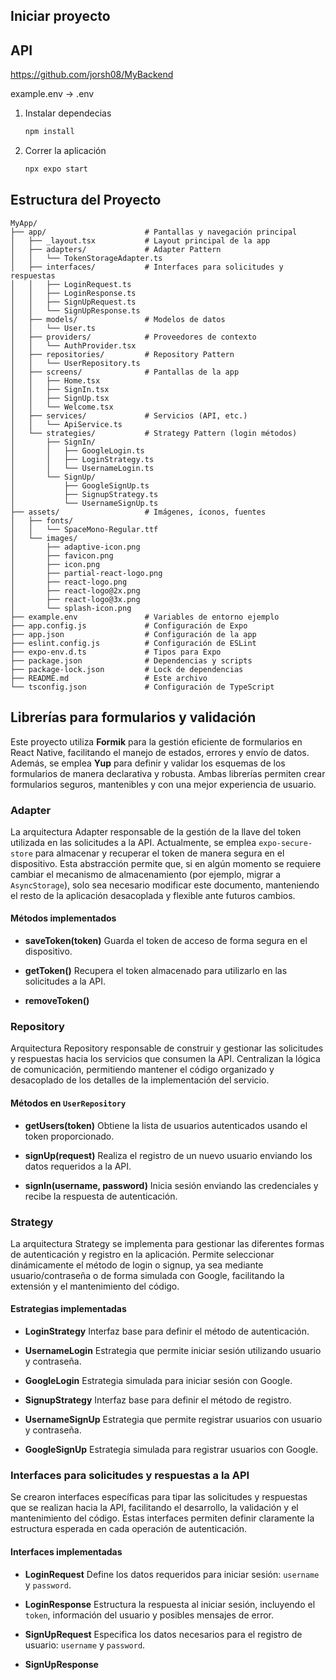 ## Iniciar proyecto

## API
https://github.com/jorsh08/MyBackend

example.env -> .env

1. Instalar dependecias

   ```bash
   npm install
   ```

2. Correr la aplicación

   ```bash
   npx expo start
   ```


## Estructura del Proyecto

```text
MyApp/
├── app/                      # Pantallas y navegación principal
│   ├── _layout.tsx           # Layout principal de la app
│   ├── adapters/             # Adapter Pattern
│   │   └── TokenStorageAdapter.ts
│   ├── interfaces/           # Interfaces para solicitudes y respuestas
│   │   ├── LoginRequest.ts
│   │   ├── LoginResponse.ts
│   │   ├── SignUpRequest.ts
│   │   └── SignUpResponse.ts
│   ├── models/               # Modelos de datos
│   │   └── User.ts
│   ├── providers/            # Proveedores de contexto
│   │   └── AuthProvider.tsx
│   ├── repositories/         # Repository Pattern
│   │   └── UserRepository.ts
│   ├── screens/              # Pantallas de la app
│   │   ├── Home.tsx
│   │   ├── SignIn.tsx
│   │   ├── SignUp.tsx
│   │   └── Welcome.tsx
│   ├── services/             # Servicios (API, etc.)
│   │   └── ApiService.ts
│   └── strategies/           # Strategy Pattern (login métodos)
│       ├── SignIn/
│       │   ├── GoogleLogin.ts
│       │   ├── LoginStrategy.ts
│       │   └── UsernameLogin.ts
│       └── SignUp/
│           ├── GoogleSignUp.ts
│           ├── SignupStrategy.ts
│           └── UsernameSignUp.ts
├── assets/                   # Imágenes, íconos, fuentes
│   ├── fonts/
│   │   └── SpaceMono-Regular.ttf
│   └── images/
│       ├── adaptive-icon.png
│       ├── favicon.png
│       ├── icon.png
│       ├── partial-react-logo.png
│       ├── react-logo.png
│       ├── react-logo@2x.png
│       ├── react-logo@3x.png
│       └── splash-icon.png
├── example.env               # Variables de entorno ejemplo
├── app.config.js             # Configuración de Expo
├── app.json                  # Configuración de la app
├── eslint.config.js          # Configuración de ESLint
├── expo-env.d.ts             # Tipos para Expo
├── package.json              # Dependencias y scripts
├── package-lock.json         # Lock de dependencias
├── README.md                 # Este archivo
└── tsconfig.json             # Configuración de TypeScript
```

## Librerías para formularios y validación

Este proyecto utiliza **Formik** para la gestión eficiente de formularios en React Native, facilitando el manejo de estados, errores y envío de datos. Además, se emplea **Yup** para definir y validar los esquemas de los formularios de manera declarativa y robusta. Ambas librerías permiten crear formularios seguros, mantenibles y con una mejor experiencia de usuario.

### Adapter

La arquitectura Adapter responsable de la gestión de la llave del token utilizada en las solicitudes a la API. Actualmente, se emplea `expo-secure-store` para almacenar y recuperar el token de manera segura en el dispositivo. Esta abstracción permite que, si en algún momento se requiere cambiar el mecanismo de almacenamiento (por ejemplo, migrar a `AsyncStorage`), solo sea necesario modificar este documento, manteniendo el resto de la aplicación desacoplada y flexible ante futuros cambios.

#### Métodos implementados

- **saveToken(token)**
   Guarda el token de acceso de forma segura en el dispositivo.

- **getToken()**
   Recupera el token almacenado para utilizarlo en las solicitudes a la API.

- **removeToken()**

### Repository

Arquitectura Repository responsable de construir y gestionar las solicitudes y respuestas hacia los servicios que consumen la API. Centralizan la lógica de comunicación, permitiendo mantener el código organizado y desacoplado de los detalles de la implementación del servicio.

#### Métodos en `UserRepository`

- **getUsers(token)**
   Obtiene la lista de usuarios autenticados usando el token proporcionado.

- **signUp(request)**
   Realiza el registro de un nuevo usuario enviando los datos requeridos a la API.

- **signIn(username, password)**
   Inicia sesión enviando las credenciales y recibe la respuesta de autenticación.


### Strategy

La arquitectura Strategy se implementa para gestionar las diferentes formas de autenticación y registro en la aplicación. Permite seleccionar dinámicamente el método de login o signup, ya sea mediante usuario/contraseña o de forma simulada con Google, facilitando la extensión y el mantenimiento del código.

#### Estrategias implementadas

- **LoginStrategy**
   Interfaz base para definir el método de autenticación.

- **UsernameLogin**
   Estrategia que permite iniciar sesión utilizando usuario y contraseña.

- **GoogleLogin**
   Estrategia simulada para iniciar sesión con Google.

- **SignupStrategy**
   Interfaz base para definir el método de registro.

- **UsernameSignUp**
   Estrategia que permite registrar usuarios con usuario y contraseña.

- **GoogleSignUp**
   Estrategia simulada para registrar usuarios con Google.


### Interfaces para solicitudes y respuestas a la API

Se crearon interfaces específicas para tipar las solicitudes y respuestas que se realizan hacia la API, facilitando el desarrollo, la validación y el mantenimiento del código. Estas interfaces permiten definir claramente la estructura esperada en cada operación de autenticación.

#### Interfaces implementadas

- **LoginRequest**
   Define los datos requeridos para iniciar sesión: `username` y `password`.

- **LoginResponse**
   Estructura la respuesta al iniciar sesión, incluyendo el `token`, información del usuario y posibles mensajes de error.

- **SignUpRequest**
   Especifica los datos necesarios para el registro de usuario: `username` y `password`.

- **SignUpResponse**